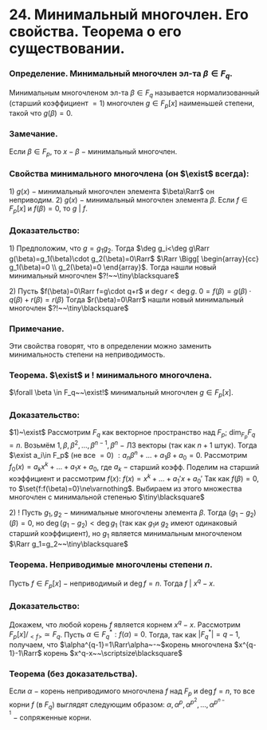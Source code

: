 # 24. Минимальный многочлен. Его свойства. Теорема о его существовании.

### Определение. Минимальный многочлен эл-та $\beta\in F_q$.
Минимальным многочленом эл-та $\beta\in F_q$ называется нормализованный (старший коэффициент $=1$) многочлен $g\in F_p[x]$ наименьшей степени, такой что $g(\beta)=0$.

### Замечание.
Если $\beta\in F_p$, то $x-\beta$ $-$ минимальный многочлен.

### Свойства минимального многочлена (он $\exist$ всегда):
$1)$ $g(x)~-~$минимальный многочлен элемента $\beta\Rarr$ он неприводим.
$2)$ $g(x)~-~$минимальный многочлен элемента $\beta$.
Если $f\in F_p[x]$ и $f(\beta)=0$, то $g~|~f$.

### Доказательство:
$1)$ Предположим, что $g=g_1g_2$.
Тогда $\deg g_i<\deg g\Rarr g(\beta)=g_1(\beta)\cdot g_2(\beta)=0\Rarr$
$\Rarr \Bigg[
\begin{array}{cc}
g_1(\beta)=0
\\
g_2(\beta)=0
\end{array}$.
Тогда нашли новый минимальный многочлен $?!~~\tiny\blacksquare$

$2)$ Пусть $f(\beta)=0\Rarr f=g\cdot q+r$ и $\deg r<\deg g$.
$0=f(\beta)=g(\beta)\cdot q(\beta)+r(\beta)=r(\beta)$
Тогда $r(\beta)=0\Rarr$ нашли новый минимальный многочлен $?!~~\tiny\blacksquare$

### Примечание.
Эти свойства говорят, что в определении можно заменить минимальность степени на неприводимость.

### Теорема. $\exist$ и $!$ минимального многочлена.
$\forall \beta \in F_q~~\exist!$ минимальный многочлен $g\in F_p[x]$.

### Доказательство:
$1)~\exist$
Рассмотрим $F_q$ как векторное пространство над $F_p$; $\dim_{F_p}F_q=n$.
Возьмём $1,\beta,\beta^2,\dots,\beta^{n-1},\beta^n~-~$ЛЗ векторы (так как $n+1$ штук).
Тогда $\exist a_i\in F_p$ (не все $=0$) $:a_n\beta^n+\dots+a_1\beta+a_0=0$.
Рассмотрим $f_0(x)=a_kx^k+\dots+a_1x+a_0$, где $a_k~-~$старший коэфф.
Поделим на старший коэффициент и рассмотрим $f(x)$:
$f(x)=x^k+\dots+a_1'x+a_0'$
Так как $f(\beta)=0$, то $\set{f:f(\beta)=0}\ne\varnothing$.
Выбираем из этого множества многочлен с минимальной степенью  $\tiny\blacksquare$

$2)~!$
Пусть $g_1,g_2~-~$минимальные многочлены элемента $\beta$.
Тогда $(g_1-g_2)(\beta)=0$, но $\deg(g_1-g_2)<\deg g_1$ (так как $g_1$и $g_2$ имеют одинаковый старший коэффициент), но $g_1$ является минимальным многочленом $\Rarr g_1=g_2~~\tiny\blacksquare$

### Теорема. Неприводимые многочлены степени $n$.
Пусть $f\in F_p[x]~-~$неприводимый и $\deg f=n$.
Тогда $f~|~x^q-x$.

### Доказательство:
Докажем, что любой корень $f$ является корнем $x^q-x$.
Рассмотрим $F_p[x]/_{<f>}\simeq F_q$.
Пусть $\alpha\in F_q^*:f(\alpha)=0$. Тогда, так как $|F_q^*|=q-1$, получаем, что
$\alpha^{q-1}=1\Rarr\alpha~-~$корень многочлена $x^{q-1}-1\Rarr$ корень $x^q-x~~\scriptsize\blacksquare$

### Теорема (без доказательства).
Если $\alpha~-~$корень неприводимого многочлена $f$ над $F_p$ и $\deg f=n$,
то все корни $f$ (в $F_q$) выглядят следующим образом:
$\alpha,\alpha^p,\alpha^{p^2},\dots,\alpha^{p^{n-1}}~-~$сопряженные корни.